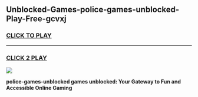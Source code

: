 
## Unblocked-Games-police-games-unblocked-Play-Free-gcvxj
<h3>
<a href="https://premium76.site?title=police-games-unblocked&ref=23A">CLICK TO PLAY</a></h3>
<hr>

<h3>
<a href="https://premium76.site?title=police-games-unblocked&ref=23A">CLICK 2 PLAY</a>
  
</h3>

<a href="https://premium76.site?title=police-games-unblocked&ref=23A"><img src="https://clearcache.store/games.png"></a>


**police-games-unblocked games unblocked: Your Gateway to Fun and Accessible Online Gaming**
